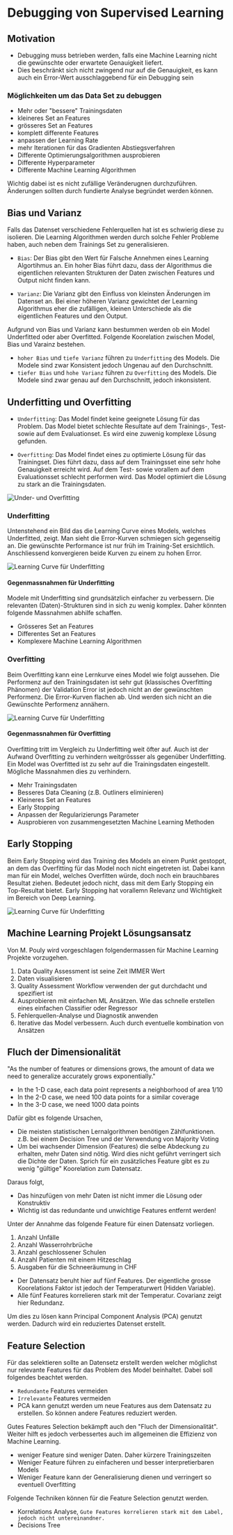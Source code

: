 # Debugging von Supervised Learning

## Motivation

- Debugging muss betrieben werden, falls eine Machine Learning nicht die gewünschte oder erwartete Genauigkeit liefert.
- Dies beschränkt sich nicht zwingend nur auf die Genauigkeit, es kann auch ein Error-Wert ausschlaggebend für ein Debugging sein

### Möglichkeiten um das Data Set zu debuggen

- Mehr oder "bessere" Trainingsdaten
- kleineres Set an Features
- grösseres Set an Features
- komplett differente Features
- anpassen der Learning Rate
- mehr Iterationen für das Gradienten Abstiegsverfahren
- Differente Optimierungsalgorithmen ausprobieren
- Differente Hyperparameter
- Differente Machine Learning Algorithmen

Wichtig dabei ist es nicht zufällige Veränderugnen durchzuführen. Änderungen sollten durch fundierte Analyse begründet werden können.

## Bias und Varianz

Falls das Datenset verschiedene Fehlerquellen hat ist es schwierig diese zu isolieren. Die Learning Algorithmen werden durch solche Fehler Probleme haben, auch neben dem Trainings Set zu generalisieren.

- `Bias`: Der Bias gibt den Wert für Falsche Annehmen eines Learning Algortihmus an. Ein hoher Bias führt dazu, dass der Algorithmus die eigentlichen relevanten Strukturen der Daten zwischen Features und Output nicht finden kann.

- `Varianz`: Die Varianz gibt den Einfluss von kleinsten Änderungen im Datenset an. Bei einer höheren Varianz gewichtet der Learning Algorithmus eher die zufälligen, kleinen Unterschiede als die eigentlichen Features und den Output.

Aufgrund von Bias und Varianz kann bestummen werden ob ein Model Underfitted oder aber Overfitted. Folgende Koorelation zwischen Model, Bias und Varainz bestehen.

- `hoher Bias` und `tiefe Varianz` führen zu `Underfitting` des Models. Die Modele sind zwar Konsistent jedoch Ungenau auf den Durchschnitt.
- `tiefer Bias` und `hohe Varianz` führen zu `Overfitting` des Models. Die Modele sind zwar genau auf den Durchschnitt, jedoch inkonsistent.

## Underfitting und Overfitting

- `Underfitting`: Das Model findet keine geeignete Lösung für das Problem. Das Model bietet schlechte Resultate auf dem Trainings-, Test- sowie auf dem Evaluationset. Es wird eine zuwenig komplexe Lösung gefunden.

- `Overfitting`: Das Model findet eines zu optimierte Lösung für das Trainingset. Dies führt dazu, dass auf dem Trainingsset eine sehr hohe Genauigkeit erreicht wird. Auf dem Test- sowie vorallem auf dem Evaluationsset schlecht performen wird. Das Model optimiert die Lösung zu stark an die Trainingsdaten.

![Under- und Overfitting](images/under_overfitting.jpg)

### Underfitting

Untenstehend ein Bild das die Learning Curve eines Models, welches Underfitted, zeigt. Man sieht die Error-Kurven schmiegen sich gegenseitig an. Die gewünschte Performance ist nur früh im Training-Set ersichtlich. Anschliessend konvergieren beide Kurven zu einem zu hohen Error.

![Learning Curve für Underfitting](images/learningcurve_underfitting.png)

#### Gegenmassnahmen für Underfitting

Modele mit Underfitting sind grundsätzlich einfacher zu verbessern. Die relevanten (Daten)-Strukturen sind in sich zu wenig komplex. Daher könnten folgende Massnahmen abhilfe schaffen.

- Grösseres Set an Features
- Differentes Set an Features
- Komplexere Machine Learning Algorithmen

### Overfitting

Beim Overfitting kann eine Lernkurve eines Model wie folgt aussehen. Die Performenz auf den Trainingsdaten ist sehr gut (klassisches Overfitting Phänomen) der Validation Error ist jedoch nicht an der gewünschten Performenz. Die Error-Kurven flachen ab. Und werden sich nicht an die Gewünschte Performenz annähern.

![Learning Curve für Underfitting](images/learningcurve_overfitting.png)

#### Gegenmassnahmen für Overfitting

Overfitting tritt im Vergleich zu Underfitting weit öfter auf. Auch ist der Aufwand Overfitting zu verhindern weitgrössser als gegenüber Underfitting. Ein Model was Overfitted ist zu sehr auf die Trainingsdaten eingestellt. Mögliche Massnahmen dies zu verhindern.

- Mehr Trainingsdaten
- Besseres Data Cleaning (z.B. Outliners eliminieren)
- Kleineres Set an Features
- Early Stopping
- Anpassen der Regularizierungs Parameter
- Ausprobieren von zusammengesetzten Machine Learning Methoden

## Early Stopping

Beim Early Stopping wird das Training des Models an einem Punkt gestoppt, an dem das Overfitting für das Model noch nicht eingetreten ist. Dabei kann man für ein Model, welches Overfitten würde, doch noch ein brauchbares Resultat ziehen. Bedeutet jedoch nicht, dass mit dem Early Stopping ein Top-Resultat bietet. Early Stopping hat vorallemn Relevanz und Wichtigkeit im Bereich von Deep Learning.

![Learning Curve für Underfitting](images/earlystopping.png)

## Machine Learning Projekt Lösungsansatz

Von M. Pouly wird vorgeschlagen folgendermassen für Machine Learning Projekte vorzugehen.

1. Data Quality Assessment ist seine Zeit IMMER Wert
2. Daten visualisieren
3. Quality Assessment Workflow verwenden der gut durchdacht und spezifiert ist
4. Ausprobieren mit einfachen ML Ansätzen. Wie das schnelle erstellen eines einfachen Classifier oder Regressor
5. Fehlerquellen-Analyse und Diagnostik anwenden
6. Iterative das Model verbessern. Auch durch eventuelle kombination von Ansätzen

## Fluch der Dimensionalität

"As the number of features or dimensions grows, the amount of data we need to generalize accurately grows exponentially."

- In the 1-D case, each data point represents a neighborhood of area 1/10
- In the 2-D case, we need 100 data points for a similar coverage
- In the 3-D case, we need 1000 data points

Dafür gibt es folgende Ursachen,

- Die meisten statistischen Lernalgorithmen benötigen Zählfunktionen. z.B. bei einem Decision Tree und der Verwendung von Majority Voting
- Um bei wachsender Dimension (Features) die selbe Abdeckung zu erhalten, mehr Daten sind nötig. Wird dies nicht geführt verringert sich die Dichte der Daten. Sprich für ein zusätzliches Feature gibt es zu wenig "gültige" Koorelation zum Datensatz.

Daraus folgt,

- Das hinzufügen von mehr Daten ist nicht immer die Lösung oder Konstruktiv
- Wichtig ist das redundante und unwichtige Features entfernt werden!

Unter der Annahme das folgende Feature für einen Datensatz vorliegen.

1. Anzahl Unfälle
2. Anzahl Wasserrohrbrüche
3. Anzahl geschlossener Schulen
4. Anzahl Patienten mit einem Hitzeschlag
5. Ausgaben für die Schneeräumung in CHF

- Der Datensatz beruht hier auf fünf Features. Der eigentliche grosse Koorelations Faktor ist jedoch der Temperaturwert (Hidden Variable).
- Alle fünf Features korrelieren stark mit der Temperatur. Covarianz zeigt hier Redundanz.

Um dies zu lösen kann Principal Component Analysis (PCA) genutzt werden. Dadurch wird ein reduziertes Datenset erstellt.

## Feature Selection

Für das selektieren sollte an Datensetz erstellt werden welcher möglichst nur relevante Features für das Problem des Model beinhaltet. Dabei soll folgendes beachtet werden.

- `Redundante` Features vermeiden
- `Irrelevante` Features vermeiden
- PCA kann genutzt werden um neue Features aus dem Datensatz zu erstellen. So können andere Features reduziert werden.

Gutes Features Selection bekämpft auch den "Fluch der Dimensionalität". Weiter hilft es jedoch verbessertes auch im allgemeinen die Effizienz von Machine Learning.

- weniger Feature sind weniger Daten. Daher kürzere Trainingszeiten
- Weniger Feature führen zu einfacheren und besser interpretierbaren Models
- Weniger Feature kann der Generalisierung dienen und verringert so eventuell Overfitting

Folgende Techniken können für die Feature Selection genutzt werden.

- Korrelations Analyse, `Gute Features korrelieren stark mit dem Label, jedoch nicht untereinandner.`
- Decisions Tree

